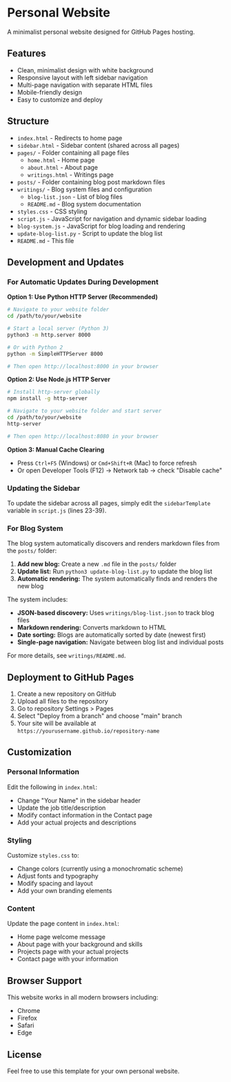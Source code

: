 # Personal Website

A minimalist personal website designed for GitHub Pages hosting.

## Features

- Clean, minimalist design with white background
- Responsive layout with left sidebar navigation
- Multi-page navigation with separate HTML files
- Mobile-friendly design
- Easy to customize and deploy

## Structure

- `index.html` - Redirects to home page
- `sidebar.html` - Sidebar content (shared across all pages)
- `pages/` - Folder containing all page files
  - `home.html` - Home page
  - `about.html` - About page
  - `writings.html` - Writings page
- `posts/` - Folder containing blog post markdown files
- `writings/` - Blog system files and configuration
  - `blog-list.json` - List of blog files
  - `README.md` - Blog system documentation
- `styles.css` - CSS styling
- `script.js` - JavaScript for navigation and dynamic sidebar loading
- `blog-system.js` - JavaScript for blog loading and rendering
- `update-blog-list.py` - Script to update the blog list
- `README.md` - This file

## Development and Updates

### For Automatic Updates During Development

**Option 1: Use Python HTTP Server (Recommended)**
```bash
# Navigate to your website folder
cd /path/to/your/website

# Start a local server (Python 3)
python3 -m http.server 8000

# Or with Python 2
python -m SimpleHTTPServer 8000

# Then open http://localhost:8000 in your browser
```

**Option 2: Use Node.js HTTP Server**
```bash
# Install http-server globally
npm install -g http-server

# Navigate to your website folder and start server
cd /path/to/your/website
http-server

# Then open http://localhost:8080 in your browser
```

**Option 3: Manual Cache Clearing**
- Press `Ctrl+F5` (Windows) or `Cmd+Shift+R` (Mac) to force refresh
- Or open Developer Tools (F12) → Network tab → check "Disable cache"

### Updating the Sidebar
To update the sidebar across all pages, simply edit the `sidebarTemplate` variable in `script.js` (lines 23-39).

### For Blog System

The blog system automatically discovers and renders markdown files from the `posts/` folder:

1. **Add new blog:** Create a new `.md` file in the `posts/` folder
2. **Update list:** Run `python3 update-blog-list.py` to update the blog list
3. **Automatic rendering:** The system automatically finds and renders the new blog

The system includes:
- **JSON-based discovery:** Uses `writings/blog-list.json` to track blog files
- **Markdown rendering:** Converts markdown to HTML
- **Date sorting:** Blogs are automatically sorted by date (newest first)
- **Single-page navigation:** Navigate between blog list and individual posts

For more details, see `writings/README.md`.

## Deployment to GitHub Pages

1. Create a new repository on GitHub
2. Upload all files to the repository
3. Go to repository Settings > Pages
4. Select "Deploy from a branch" and choose "main" branch
5. Your site will be available at `https://yourusername.github.io/repository-name`

## Customization

### Personal Information
Edit the following in `index.html`:
- Change "Your Name" in the sidebar header
- Update the job title/description
- Modify contact information in the Contact page
- Add your actual projects and descriptions

### Styling
Customize `styles.css` to:
- Change colors (currently using a monochromatic scheme)
- Adjust fonts and typography
- Modify spacing and layout
- Add your own branding elements

### Content
Update the page content in `index.html`:
- Home page welcome message
- About page with your background and skills
- Projects page with your actual projects
- Contact page with your information

## Browser Support

This website works in all modern browsers including:
- Chrome
- Firefox
- Safari
- Edge

## License

Feel free to use this template for your own personal website.
